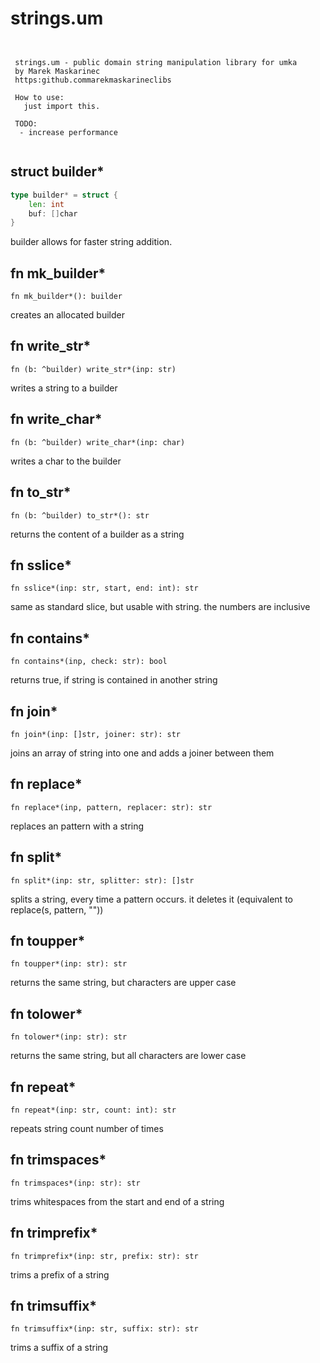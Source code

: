 # strings.um

```

                                                                  
 strings.um - public domain string manipulation library for umka  
 by Marek Maskarinec                                              
 https:github.commarekmaskarineclibs                          
                                                                  
 How to use:                                                      
   just import this.                                              
                                                                  
 TODO:                                                            
  - increase performance                                          
                                                                  

```

## struct builder*
```go
type builder* = struct {
	len: int
	buf: []char
}
```

builder allows for faster string addition.


## fn mk_builder*
`fn mk_builder*(): builder`

creates an allocated builder


## fn write_str*
`fn (b: ^builder) write_str*(inp: str)`

writes a string to a builder


## fn write_char*
`fn (b: ^builder) write_char*(inp: char)`

writes a char to the builder


## fn to_str*
`fn (b: ^builder) to_str*(): str`

returns the content of a builder as a string


## fn sslice*
`fn sslice*(inp: str, start, end: int): str`

same as standard slice, but usable with string. the numbers are inclusive


## fn contains*
`fn contains*(inp, check: str): bool`

returns true, if string is contained in another string


## fn join*
`fn join*(inp: []str, joiner: str): str`

joins an array of string into one and adds a joiner between them


## fn replace*
`fn replace*(inp, pattern, replacer: str): str`

replaces an pattern with a string


## fn split*
`fn split*(inp: str, splitter: str): []str`

splits a string, every time a pattern occurs. it deletes it (equivalent to replace(s, pattern, ""))


## fn toupper*
`fn toupper*(inp: str): str`

returns the same string, but characters are upper case


## fn tolower*
`fn tolower*(inp: str): str`

returns the same string, but all characters are lower case


## fn repeat*
`fn repeat*(inp: str, count: int): str`

repeats string count number of times


## fn trimspaces*
`fn trimspaces*(inp: str): str`

trims whitespaces from the start and end of a string


## fn trimprefix*
`fn trimprefix*(inp: str, prefix: str): str`

trims a prefix of a string


## fn trimsuffix*
`fn trimsuffix*(inp: str, suffix: str): str`

trims a suffix of a string



